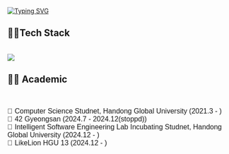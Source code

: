 
[![Typing SVG](https://readme-typing-svg.demolab.com?font=Rubik+Vinyl&weight=900&size=35&pause=1000&color=F7541F&width=435&lines=Welcome+to+hyeokkiyaa)](https://git.io/typing-svg)
 
<h2>🧑‍💻Tech Stack</h2>
<br/>
<img src="https://img.shields.io/badge/Java-007396?style=flat&logo=OpenJDK&logoColor=white"/>
<br/>

<h2>👨‍🎓 Academic</h2> <br />
<p style="font-family: Arial, sans-serif; font-size: 16px;">
🏫 Computer Science Studnet, Handong Global University (2021.3 - )<br />
🔢 42 Gyeongsan (2024.7 - 2024.12(stoppd)) <br />
📝 Intelligent Software Engineering Lab Incubating Studnet, Handong Global University (2024.12 - )<br />
🦁 LikeLion HGU 13 (2024.12 - ) </p><br />

